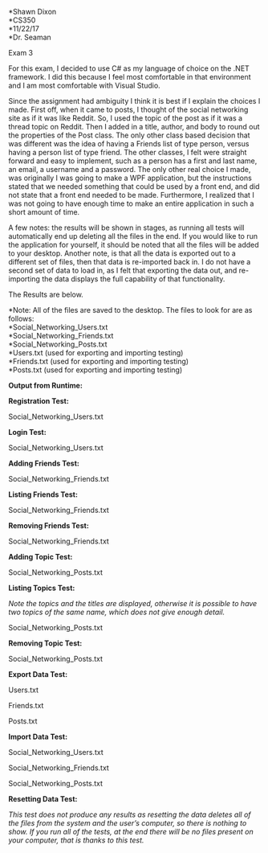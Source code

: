   *Shawn Dixon  
  *CS350  
  *11/22/17  
  *Dr. Seaman  

Exam 3

For this exam, I decided to use C# as my language of choice on the .NET framework. I did this because I feel most comfortable in that environment and I am most comfortable with Visual Studio. 

Since the assignment had ambiguity I think it is best if I explain the choices I made. First off, when it came to posts, I thought of the social networking site as if it was like Reddit. So, I used the topic of the post as if it was a thread topic on Reddit. Then I added in a title, author, and body to round out the properties of the Post class. The only other class based decision that was different was the idea of having a Friends list of type person, versus having a person list of type friend. The other classes, I felt were straight forward and easy to implement, such as a person has a first and last name, an email, a username and a password.
The only other real choice I made, was originally I was going to make a WPF application, but the instructions stated that we needed something that could be used by a front end, and did not state that a front end needed to be made. Furthermore, I realized that I was not going to have enough time to make an entire application in such a short amount of time.

A few notes: the results will be shown in stages, as running all tests will automatically end up deleting all the files in the end. If you would like to run the application for yourself, it should be noted that all the files will be added to your desktop. Another note, is that all the data is exported out to a different set of files, then that data is re-imported back in. I do not have a second set of data to load in, as I felt that exporting the data out, and re-importing the data displays the full capability of that functionality.

The Results are below. 

  *Note: All of the files are saved to the desktop. The files to look for are as follows:  
  *Social_Networking_Users.txt  
  *Social_Networking_Friends.txt  
  *Social_Networking_Posts.txt  
  *Users.txt (used for exporting and importing testing)  
  *Friends.txt (used for exporting and importing testing)  
  *Posts.txt (used for exporting and importing testing)  

**Output from Runtime:**
 
  

**Registration Test:**

 

Social_Networking_Users.txt 

**Login Test:**

 

Social_Networking_Users.txt
 

**Adding Friends Test:**

 

Social_Networking_Friends.txt
 

**Listing Friends Test:**
 

Social_Networking_Friends.txt
 

**Removing Friends Test:**

 

Social_Networking_Friends.txt
 
**Adding Topic Test:**
 

Social_Networking_Posts.txt
 

**Listing Topics Test:**

*Note the topics and the titles are displayed, otherwise it is possible to have two topics of the same name, which does not give enough detail.*

 

Social_Networking_Posts.txt
 

**Removing Topic Test:**
 

Social_Networking_Posts.txt
 

**Export Data Test:**

 

Users.txt
 

Friends.txt
 

Posts.txt
 

**Import Data Test:**

 

Social_Networking_Users.txt
 
Social_Networking_Friends.txt
 
Social_Networking_Posts.txt
 

**Resetting Data Test:**

*This test does not produce any results as resetting the data deletes all of the files from the system and the user’s computer, so there is nothing to show. If you run all of the tests, at the end there will be no files present on your computer, that is thanks to this test.*

